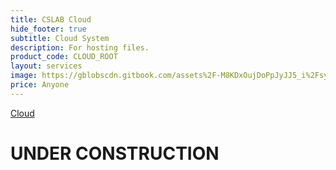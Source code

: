 ```yaml
---
title: CSLAB Cloud
hide_footer: true
subtitle: Cloud System
description: For hosting files.
product_code: CLOUD_ROOT
layout: services
image: https://gblobscdn.gitbook.com/assets%2F-M8KDxOujDoPpJyJJ5_i%2Fsync%2F9390768b0cbb83b1e7da55c0ae13ecd2d8fcb114.PNG
price: Anyone
---
```

[Cloud](http:cloud)

# UNDER CONSTRUCTION